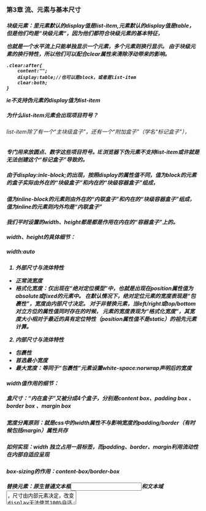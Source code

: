 ### 第3章 流、元素与基本尺寸
##### 块级元素：里元素默认的display值是list-item,<table>元素默认的display值是table，但是他们均是“块级元素“，因为他们都符合块级元素的基本特征，
也就是一个水平流上只能单独显示一个元素，多个元素则换行显示。
由于块级元素的换行特性，所以他们可以配合clear属性来清除浮动带来的影响。
```
.clear:after{
    content:"";
    display:table;//也可以是block，或者是list-item
    clear:both;
}
```
ie不支持伪元素的display值为list-item
##### 为什么list-item元素会出现项目符号？
######  list-item除了有一个“主块级盒子”，还有一个“附加盒子”（学名“标记盒子”），
专门用来放圆点、数字这些项目符号。IE浏览器下伪元素不支持list-item或许就是无法创建这个“标记盒子”导致的。
##### 由于display:inle-block;的出现，按照display的属性值不同，值为block的元素的盒子实际由外在的“块级盒子”和内在的“块级容器盒子”组成，
值为inline-block的元素则由外在的“内联盒子”和内在的“块级容器盒子”组成，值为inline的元素则内外均是“内联盒子”
#### 我们平时设置的width、height都是都是作用在内在的“容器盒子”上的。

#### width、height的具体细节：
##### width:auto 
1. 外部尺寸与流体特性
 *  正常流宽度
 *  格式化宽度：仅出现在“绝对定位模型”中，也就是出现在position属性值为absolute或fixed的元素中。
在默认情况下，绝对定位元素的宽度表现是“包裹性”，宽度由内部尺寸决定。
对于非替换元素，当left/right或top/bottom对立方位的属性值同时存在的时候，
元素的宽度表现为“格式化宽度”，其宽度大小相对于最近的具有定位特性（position属性值不是static）的祖先元素计算。
2. 内部尺寸与流体特性
* 包裹性
* 首选最小宽度
* 最大宽度：等同于“包裹性”元素设置white-space:norwrap声明后的宽度

#### width值作用的细节：
##### 盒尺寸：“内在盒子”又被分成4个盒子，分别是content box、padding box 、border box 、margin box
##### 宽度分离原则：就是css中的width属性不与影响宽度的padding/border（有时候包括margin）属性共存
##### 如何实现：width 独立占用一层标签，而padding、border、margin利用流动性在内部自适应呈现

#### box-sizing的作用：content-box/border-box
#### 替换元素：原生普通文本框<input>和文本域<textarea>，尺寸由内部元素决定，改变display无法使其100%自适应父元素尺寸。

### height:auto
对于width属性，就算父元素width为auto，其百分比也是支持的；但是，对于height元素，如果父元素height为auto，只要子元素在文档流中，其百分比值就完全被忽略了。（ 父级没有具体高度值的时候，height：100%会无效）
#### 如何让元素支持height:100%效果？
有两种办法：
* 设定显式的高度值：例如设置height：600px，或者可以生效的百分比值高度。比如：html,body{height:100%}
* 使用绝对定位。比如：div{height:100%;position:absolute;}此时的height:100%就会有计算值，即使祖先元素的height计算为auto也是如此。需要注意的是，绝对定位元素的百分比计算和非绝对定位的百分比计算是有区别的，区别在于绝对定位定位的宽高百分比计算是相对于padding box的，也就是说会把padding大小值计算在内，但是，非绝对定位元素则是相对于content box计算的。
1. max-width:权重很高，超越!important
2. 超越最大：指的是min-width覆盖max-width，此规则发生在min-width和max-width冲突的时候。

### 内联元素：
1. 特征，可以和文字一行显示，文字是内联元素，图片是内联元素，按钮是内联元素，输入框下拉框等原生表单控件也是内联元素
2. 内联盒模型：
* 内容区域
* 内联盒子：指元素的“外在盒子”，用来决定元素是内联还是块级。该盒子又可以细分为“内联盒子”和“匿名内联盒子”两类：
* 行框盒子
* 包含盒子
3. 幽灵空白节点：在html5文档声明中，内联元素的所有解析和渲染表现就如同每个行框盒子的前面有一个‘空白节点’一样。











